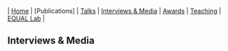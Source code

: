 | [Home](index.md) | [Publications] | [Talks](talks.md) | [Interviews & Media](news.md) | [Awards](awards.md) | [Teaching](teaching.md) | [EQUAL Lab](student.md) | 

## Interviews & Media

<!-- - Subject of an article entitled “Making AI Fairer: How Golnoosh Farnadi Tackles Biases”, Mila, 2023 [more info](https://mila.quebec/en/making-ai-fairer-how-golnoosh-farnadi-tackles-biases/)

- Interview with Simon Lord of La Presse, “Fidèle à ses convictions”, 2023, [more info](https://www.lapresse.ca/affaires/portfolio/2023-02-17/intelligence-artificielle/fidele-a-ses-convictions.php)

- Work cited in an article entitled “AI and Cities: UN-Habitat and Mila launch a collaborative White Paper on the use and potential challenges of AI to support the development of people-centered sustainable cities and settlements”, CISION, 2022 [more info](https://www.newswire.ca/news-releases/ai-and-cities-un-habitat-and-mila-launch-a-collaborative-white-paper-on-the-use-and-potential-challenges-of-ai- to-support-the-development-of-people-centered-sustainable-cities-and-settlements-877938898.html)

- Interview with CIFAR's Krista Davidson, “Reducing discrimination and bias in AI: Q&A with Golnoosh Farnadi,” 2021 [more info](https://cifar.ca/cifarnews/2021/11/17/reducing-discrimination-and-bias-in-ai -qa-with-golnoosh-farnadi/)

- Interview with Jean-François Venne published by Le Devoir, “Humaine, artificial intelligence too human?”, 2021 [more info](https://www.ledevoir.com/societe/science/597968/ humaine-trop- humaine-l-intelligence- artificial)

- Subject of an article entitled “Golnoosh Farnadi Receives Google AI 2021 Research Scholar Award”, Mila, 2021 [more info](https://mila.quebec/en/golnoosh-farnadi-receives-google-ai-2021-research-scholar-award/)

- Interview with Emmanuel Delacour of CScience IA, “Making AI fairer, one algorithm at a time”, 2021 [more info](http://www.cscience.ca/2021/03/04/rendre-lia-plus-juste-un -algorithm-at-a-time/)

- Works cited in an article entitled “10 best free online Responsible AI courses in 2021”, The good AI, 2021 [more info](https://thegoodai.co/2021/02/18/10-best-free-online-responsible-ai-courses -in-2021/)

- Work cited in an article on CIFAR AI chair, HEC Montréal, “A Canada-CIFAR chair in artificial intelligence awarded to Golnoosh Farnadi”, 2021 [more info](https://www.hec.ca/nouvelles/2021/une-chaire-en-intelligence -artificial-Canada-CIFAR-attributed-to-Golnoosh-Farnadi.html)

- Interview with Chloe Gibert from CScience IA, “Bias and discrimination: training to the rescue”, 2020 [more info](https://www.cscience.ca/2020/09/09/biais-et-discriminations-une-formation-a- the rescue/)

## Videos

- The Walrus Talk by Dr. Golnoosh Farnadi: Inequality and AI

[![](https://markdown-videos-api.jorgenkh.no/youtube/ww5a6sFENkA?si=kbH2r-9eq9dyWeNf)](https://youtu.be/ww5a6sFENkA?si=kbH2r-9eq9dyWeNf)

- Bias and Discrimination in AI l UMontrealX on edX org

[![](https://markdown-videos-api.jorgenkh.no/youtube/DR1gLslKKeI?si=dobz8gppF8skqGH)](https://youtu.be/DR1gLslKKeI?si=dobz8gppF8skqGH)

- Canada's Leadership in AI Policy / Le leadership du Canada en matière de politiques relatives à l’IA

[![](https://markdown-videos-api.jorgenkh.no/youtube/ieMRp--C_eM?si=D6VhueEnAFcCO7gt)](https://youtu.be/ieMRp--C_eM?si=D6VhueEnAFcCO7gt)


 -->
